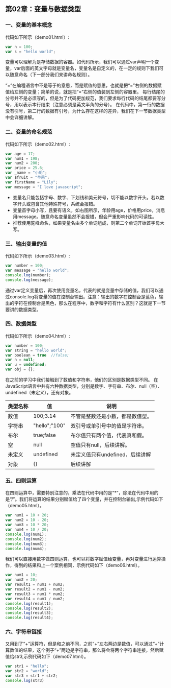 ## 第02章：变量与数据类型

### 一、变量的基本概念
代码如下所示（demo01.html）:
``` js
var n = 100;
var s = "hello world";
```

变量可以理解为是存储数据的容器。如代码所示，我们可以通过var声明一个变量，var后面的英文字母就是变量名，变量名是自定义的，在一定的规则下我们可以随意命名（下一部分我们来讲命名规则）。

“=”在编程语言中不是等于的意思，而是赋值的意思，也就是把“=”右侧的数据赋值给左侧的变量；简单的说，就是把“=”右侧的值装到左侧的容器里。
每行结尾的分号并不是必须写的，但是为了代码更加规范，我们要求每行代码的结尾都要写分号，用以表示本行结束（注意必须是英文半角的分号）。
在代码中，第一行的数据没有引号，第二行的数据有引号，为什么存在这样的差异，我们在下一节数据类型中会详细讲解。

### 二、变量的命名规范
代码如下所示（demo02.html）:
``` js
var age = 17;
var num1 = 198;
var num2 = 200;
var price = 25.6;
var _name = "小明";
var $fruit = "苹果";
var firstName = "Lily";
var message = "I love javascript";
```

* 变量名只能包括字母、数字、下划线和美元符号，切不能以数字开头。若以数字开头或包含其他特殊符号，系统会报错。
* 变量首字母小写，且要有语义，如右图所示，年龄用age，价格用price，消息用message。随意命名变量虽然不会报错，但会严重影响代码的可读性。
* 推荐使用驼峰命名，如果变量名由多个单词组成，则第二个单词开始首字母大写。

### 三、输出变量的值
代码如下所示（demo03.html）:
``` js
var number = 100;
var message = "hello world";
console.log(number);
console.log(message);
```

通过var定义变量后，再次使用变量名，代表的就是变量中存储的值，我们可以通过console.log将变量的值在控制台输出。注意：输出的数字在控制台是蓝色，输出的字符在控制台是黑色，那么在程序中，数字和字符有什么区别？这就是下一节要讲的数据类型。

### 四、数据类型
代码如下所示（demo04.html）:
``` js
var number = 100;
var string = "hello world";
var boolean = true  //false;
var n = null;
var u = undefined;
var obj = {};
```

在之前的学习中我们接触到了数值和字符串，他们的区别是数据类型不同。
在JavaScript语言中共有六种数据类型，分别是数字、字符串、布尔、null（空）、undefined（未定义），还有对象。

|类型名称 |值|说明|
|---------|------|----------------|
|数值     |100;3.14  |不管是整数还是小数，都是数值型。|
|字符串   |"hello";"100"  |双引号或单引号中的值是字符串。|
|布尔     |true;false  |布尔值只有两个值，代表真和假。|
|空       |null|空值只有null，后续讲解。|
|未定义   |undefined  |未定义值只有undefined，后续讲解|
|对象     |{}  |后续讲解|

### 五、四则运算
在四则运算中，需要特别注意的，乘法在代码中用的是“*”，除法在代码中用的是“/”。我们将运算的结果分别赋值给了四个变量，并在控制台输出,示例代码如下（demo05.html）。

``` js
var num1 = 10 + 20;
var num2 = 10 - 20;
var num3 = 10 * 20;
var num4 = 10 / 20;
console.log(num1);
console.log(num2);
console.log(num3);
console.log(num4);
```

我们可以直接用数字做四则运算，也可以将数字赋值给变量，再对变量进行运算操作，得到的结果和上一个案例相同，示例代码如下（demo06.html）。

``` js
var num1 = 10;
var num2 = 20;
var result1 = num1 + num2;
var result2 = num1 - num2;
var result3 = num1 * num2;
var result4 = num1 / num2;
console.log(result1);
console.log(result2);
console.log(result3);
console.log(result4);
```


### 六、字符串链接

又用到了“+”运算符，但是和之前不同，之前“+”左右两边是数值，可以通过“+”计算数值的结果，这个例子“+”两边是字符串，那么将会将两个字符串连接，然后赋值给str3,示例代码如下（demo07.html）。

``` js
var str1 = "hello";
var str2 = "world";
var str3 = str1 + str2;
console.log(str3)
```

